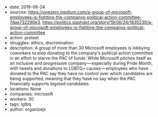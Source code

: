 - date: 2019-06-24
- sources: https://onezero.medium.com/a-group-of-microsoft-employees-is-fighting-the-companys-political-action-committee-7dae732290e3, https://politics.slashdot.org/story/19/06/24/1835230/a-group-of-microsoft-employees-is-fighting-the-companys-political-action-committee
- action: protest
- struggles: ethics, discrimination
- description: A group of more than 30 Microsoft employees is lobbying coworkers to stop donating to the company's political action committee in an effort to starve the PAC of funds. While Microsoft pitches itself as an inclusive and progressive company — especially during Pride Month, with tweets and donations to LGBTQ+ causes — employees who have donated to the PAC say they have no control over which candidates are being supported, meaning that they have no say when the PAC financially supports bigoted candidates. 
- locations: None
- companies: microsoft
- workers: 30
- tags: lgtbq
- author: organizejs
